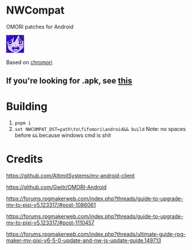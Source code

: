 # NWCompat

OMORI patches for Android

![aubrey_happy](.github/assets/aubrey_happy.png)

Based on [chromori](https://github.com/fifomori/chromori)

## If you're looking for .apk, see [this](https://github.com/fifomori/android)

# Building

1. `pnpm i`
1. `set NWCOMPAT_DST=path\to\fifomori\android&& build`
   Note: no spaces before `&&` because windows cmd is shit

# Credits

https://github.com/AltimitSystems/mv-android-client

https://github.com/Gwitr/OMORI-Android

https://forums.rpgmakerweb.com/index.php?threads/guide-to-upgrade-mv-to-pixi-v5.123317/#post-1086061

https://forums.rpgmakerweb.com/index.php?threads/guide-to-upgrade-mv-to-pixi-v5.123317/#post-1110457

https://forums.rpgmakerweb.com/index.php?threads/ultimate-guide-rpg-maker-mv-pixi-v6-5-0-update-and-nw-js-update-guide.149713
